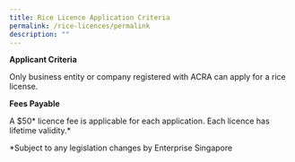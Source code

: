 ```yaml
---
title: Rice Licence Application Criteria
permalink: /rice-licences/permalink
description: ""
---
```


**Applicant Criteria**

Only business entity or company registered with ACRA can apply for a rice license.

**Fees Payable**

A $50* licence fee is applicable for each application. Each licence has lifetime validity.*

*Subject to any legislation changes by Enterprise Singapore